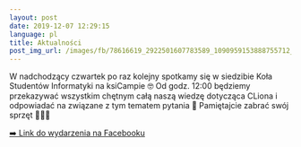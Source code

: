 ```yaml
---
layout: post
date: 2019-12-07 12:29:15
language: pl
title: Aktualności
post_img_url: /images/fb/78616619_2922501607783589_1090959153888755712_n.jpg
---
```


W nadchodzący czwartek po raz kolejny spotkamy się w siedzibie Koła Studentów Informatyki na ksiCampie 🤓 Od godz. 12:00 będziemy przekazywać wszystkim chętnym całą naszą wiedzę dotycząca CLiona i odpowiadać na związane z tym tematem pytania 🧐 Pamiętajcie zabrać swój sprzęt 👩🏼‍💻

 <a href="https://www.facebook.com/events/2509472486038107/">➡️ Link do wydarzenia na Facebooku</a>